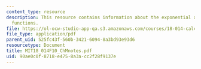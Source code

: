 ```yaml
---
content_type: resource
description: This resource contains information about the exponential and logarithm
  functions.
file: https://ol-ocw-studio-app-qa.s3.amazonaws.com/courses/18-014-calculus-with-theory-fall-2010/90ae0c0f8718e4758a3acc2f28f9137e_MIT18_014F10_ChMnotes.pdf
file_type: application/pdf
parent_uid: 525fc43f-560b-3421-6094-8a3bd93e93d6
resourcetype: Document
title: MIT18_014F10_ChMnotes.pdf
uid: 90ae0c0f-8718-e475-8a3a-cc2f28f9137e
---
```

